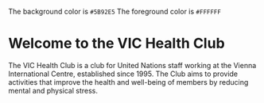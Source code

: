 The background color is `#5B92E5`
The foreground color is `#FFFFFF`

# Welcome to the VIC Health Club

The VIC Health Club is a club for United Nations staff working at the Vienna International Centre, established since 1995. The Club aims to provide activities that improve the health and well-being of members by reducing mental and physical stress.
